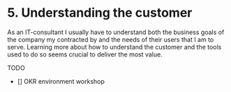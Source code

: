 # 5. Understanding the customer
As an IT-consultant I usually have to understand both the business goals of the company my contracted by and the needs of their users that I am to serve. Learning more about how to understand the customer and the tools used to do so seems crucial to deliver the most value.

TODO
- [] OKR environment workshop